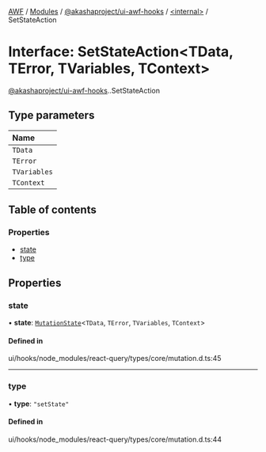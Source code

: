 [AWF](../README.md) / [Modules](../modules.md) / [@akashaproject/ui-awf-hooks](../modules/akashaproject_ui_awf_hooks.md) / [<internal\>](../modules/akashaproject_ui_awf_hooks._internal_.md) / SetStateAction

# Interface: SetStateAction<TData, TError, TVariables, TContext\>

[@akashaproject/ui-awf-hooks](../modules/akashaproject_ui_awf_hooks.md).[<internal>](../modules/akashaproject_ui_awf_hooks._internal_.md).SetStateAction

## Type parameters

| Name |
| :------ |
| `TData` |
| `TError` |
| `TVariables` |
| `TContext` |

## Table of contents

### Properties

- [state](akashaproject_ui_awf_hooks._internal_.SetStateAction.md#state)
- [type](akashaproject_ui_awf_hooks._internal_.SetStateAction.md#type)

## Properties

### state

• **state**: [`MutationState`](akashaproject_ui_awf_hooks._internal_.MutationState.md)<`TData`, `TError`, `TVariables`, `TContext`\>

#### Defined in

ui/hooks/node_modules/react-query/types/core/mutation.d.ts:45

___

### type

• **type**: ``"setState"``

#### Defined in

ui/hooks/node_modules/react-query/types/core/mutation.d.ts:44
